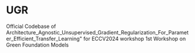 # UGR
Official Codebase of  Architecture_Agnostic_Unsupervised_Gradient_Regularization_For_Parameter_Efficient_Transfer_Learning" for ECCV2024 workshop 1st Workshop on Green Foundation Models
